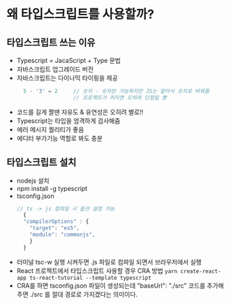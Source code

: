 # 왜 타입스크립트를 사용할까?
## 타입스크립트 쓰는 이유
- Typescript = JacaScript + Type 문법
- 자바스크립트 업그레이드 버전
- 자바스크립트는 다이나믹 타이핑을 제공
  ```javaScript
    5 - '3' = 2     // 숫자 - 숫자만 가능하지만 JS는 알아서 숫자로 바꿔줌
                    // 프로젝트가 커지면 오히려 단점일 뿐
  ```
- 코드를 길게 짤땐 자유도 & 유연성은 오히려 별로!!
- Typescript는 타입을 엄격하게 검사해줌
- 에러 메시지 퀄리티가 좋음
- 에디터 부가기능 역할로 봐도 충분


## 타입스크립트 설치  
- nodejs 설치
- npm install -g typescript
- tsconfig.json
  ```Typescript
  // ts -> js 컴파일 시 옵션 설정 가능 
    {   
    "compilerOptions" : {     
      "target": "es5",     
      "module": "commonjs",  
      } 
    }
  ```
- 터미널 tsc-w 실행 시켜두면 .js 파일로 컴파일 되면서 브라우저에서 실행
- React 프로젝트에서 타입스크립트 사용할 경우 CRA 방법
```yarn create-react-app ts-react-tutorial --template typescript```
- CRA를 하면 tsconfig.json 파일이 생성되는데 "baseUrl": "./src" 코드를 추가해주면 ./src 를 절대 경로로 가지겠다는 의미이다.
